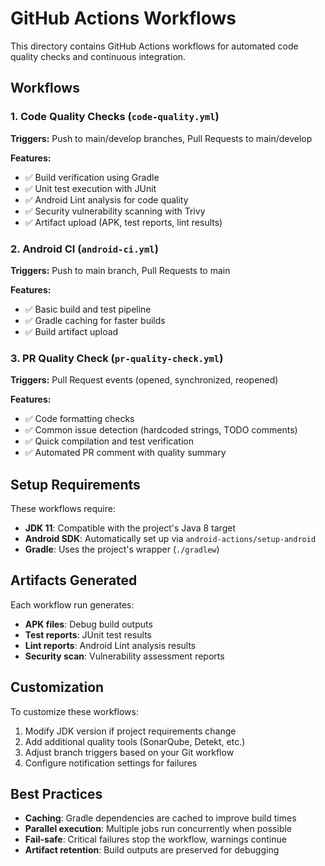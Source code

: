 # GitHub Actions Workflows

This directory contains GitHub Actions workflows for automated code quality checks and continuous integration.

## Workflows

### 1. Code Quality Checks (`code-quality.yml`)
**Triggers:** Push to main/develop branches, Pull Requests to main/develop

**Features:**
- ✅ Build verification using Gradle
- ✅ Unit test execution with JUnit
- ✅ Android Lint analysis for code quality
- ✅ Security vulnerability scanning with Trivy
- ✅ Artifact upload (APK, test reports, lint results)

### 2. Android CI (`android-ci.yml`)
**Triggers:** Push to main branch, Pull Requests to main

**Features:**
- ✅ Basic build and test pipeline
- ✅ Gradle caching for faster builds
- ✅ Build artifact upload

### 3. PR Quality Check (`pr-quality-check.yml`)
**Triggers:** Pull Request events (opened, synchronized, reopened)

**Features:**
- ✅ Code formatting checks
- ✅ Common issue detection (hardcoded strings, TODO comments)
- ✅ Quick compilation and test verification
- ✅ Automated PR comment with quality summary

## Setup Requirements

These workflows require:
- **JDK 11**: Compatible with the project's Java 8 target
- **Android SDK**: Automatically set up via `android-actions/setup-android`
- **Gradle**: Uses the project's wrapper (`./gradlew`)

## Artifacts Generated

Each workflow run generates:
- **APK files**: Debug build outputs
- **Test reports**: JUnit test results
- **Lint reports**: Android Lint analysis results
- **Security scan**: Vulnerability assessment reports

## Customization

To customize these workflows:
1. Modify JDK version if project requirements change
2. Add additional quality tools (SonarQube, Detekt, etc.)
3. Adjust branch triggers based on your Git workflow
4. Configure notification settings for failures

## Best Practices

- **Caching**: Gradle dependencies are cached to improve build times
- **Parallel execution**: Multiple jobs run concurrently when possible
- **Fail-safe**: Critical failures stop the workflow, warnings continue
- **Artifact retention**: Build outputs are preserved for debugging